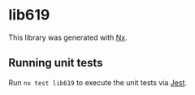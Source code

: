 # lib619

This library was generated with [Nx](https://nx.dev).

## Running unit tests

Run `nx test lib619` to execute the unit tests via [Jest](https://jestjs.io).
